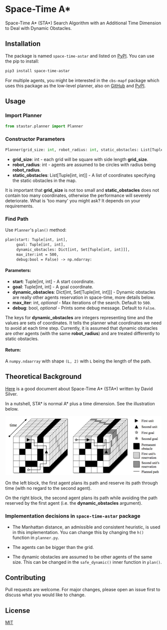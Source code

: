 # Space-Time A*

Space-Time A* (STA*) Search Algorithm with an Additional Time Dimension to Deal with Dynamic Obstacles.


## Installation

The package is named `space-time-astar` and listed on [PyPI](https://pypi.org/project/space-time-astar/). You can use the pip to install:

```bash
pip3 install space-time-astar
```

For multiple agents, you might be interested in the `cbs-mapf` package which uses this package as the low-level planner, also on [GitHub](https://github.com/GavinPHR/Multi-Agent-Path-Finding) and [PyPI](https://pypi.org/project/cbs-mapf/).

## Usage

### Import Planner

```python
from stastar.planner import Planner
```

### Constructor Parameters
```python
Planner(grid_size: int, robot_radius: int, static_obstacles: List[Tuple[int, int]])
```
- **grid_size**: int - each grid will be square with side length **grid_size**. 
- **robot_radius**: int - agents are assumed to be circles with radius being **robot_radius**.
- **static_obstacles**: List[Tuple[int, int]] - A list of coordinates specifying the static obstacles in the map.

It is important that **grid_size** is not too small and **static_obstacles** does not contain too many coordinates, otherwise the performance will severely deteriorate. What is 'too many' you might ask? It depends on your requirements.

### Find Path
Use `Planner`'s `plan()` method:
```
plan(start: Tuple[int, int],
     goal: Tuple[int, int],
     dynamic_obstacles: Dict[int, Set[Tuple[int, int]]],
     max_iter:int = 500,
     debug:bool = False) -> np.ndarray:
```
#### Parameters:
- **start**: Tuple[int, int] - A start coordinate.
- **goal**: Tuple[int, int] - A goal coordinate.
- **dynamic_obstacles**: Dict[int, Set[Tuple[int, int]]] - Dynamic obstacles are really other agents reservation in space-time, more details below.
- **max_iter**: int, *optional* - Max iterations of the search. Default to `500`. 
- **debug**: bool, *optional* - Prints some debug message. Default to `False`.

The keys for **dynamic_obstacles** are integers representing time and the values are sets of coordinates. It tells the planner what coordinates we need to avoid at each time step. Currently, it is assumed that dynamic obstacles are other agents (with the same **robot_radius**) and are treated differently to static obstacles.

#### Return:
A `numpy.ndaarray` with shape `(L, 2)` with `L` being the length of the path. 

## Theoretical Background

[Here](http://www0.cs.ucl.ac.uk/staff/D.Silver/web/Applications_files/coop-path-AIWisdom.pdf) is a good document about Space-Time A* (STA*) written by David Silver.

In a nutshell, STA* is normal A* plus a time dimension. See the illustration below.

![alt text][sta*]

On the left block, the first agent plans its path and reserve its path through time (with no regard to the second agent).

On the right block, the second agent plans its path while avoiding the path reserved by the first agent (i.e. the **dynamic_obstacles** argument).

### Implementation decisions in `space-time-astar` package

- The Manhattan distance, an admissible and consistent heuristic, is used in this implementation. You can change this by changing the `h()` function in `planner.py`. 

- The agents can be bigger than the grid. 

- The dynamic obstacles are assumed to be other agents of the same size. This can be changed in the `safe_dynamic()` inner function in `plan()`.


## Contributing
Pull requests are welcome. For major changes, please open an issue first to discuss what you would like to change.


## License
[MIT](https://opensource.org/licenses/MIT)

[sta*]: ./fig/sta*_illustration.png "STA* Illustration by David Silver"